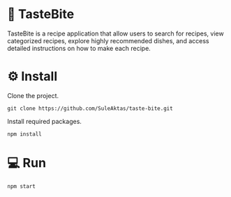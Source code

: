 # 🥘 TasteBite

TasteBite is a recipe application that allow users to search for recipes, view categorized recipes, explore
highly recommended dishes, and access detailed instructions on how to make each recipe.


# ⚙️ Install
Clone the project.
```
git clone https://github.com/SuleAktas/taste-bite.git
```
Install required packages.
```
npm install
```
# 💻 Run
```
npm start
```
